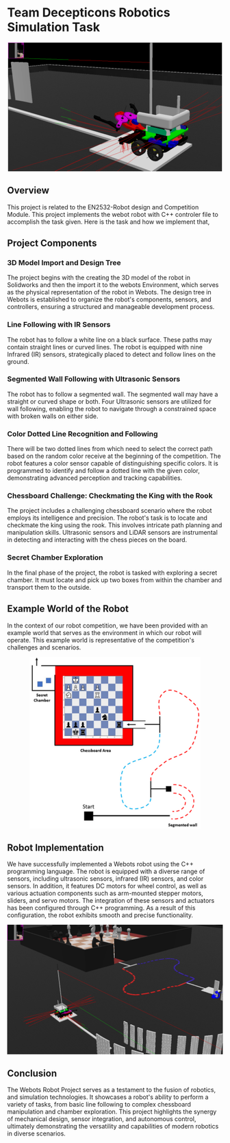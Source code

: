 # Team Decepticons Robotics Simulation Task

<div align="center"><img src="https://github.com/askanuradha/Webots-Robot-Designing-Decepticons/blob/main/webot.png" alt="Robot" width="500"></div>

## Overview

This project is related to the EN2532-Robot design and Competition Module. This project implements the webot robot with C++ controler file to accomplish the task given. Here is the task and how we implement that,

## Project Components

### 3D Model Import and Design Tree

The project begins with the creating the 3D model of the robot in Solidworks and then the import it to the webots Environment, which serves as the physical representation of the robot in Webots. The design tree in Webots is established to organize the robot's components, sensors, and controllers, ensuring a structured and manageable development process.

### Line Following with IR Sensors

The robot has to follow a white line on a black surface. These paths may contain straight lines or curved lines. The robot is equipped with nine Infrared (IR) sensors, strategically placed to detect and follow lines on the ground.

### Segmented Wall Following with Ultrasonic Sensors

The robot has to follow a segmented wall. The segmented wall may have a straight or curved shape or both. Four Ultrasonic sensors are utilized for wall following, enabling the robot to navigate through a constrained space with broken walls on either side.

### Color Dotted Line Recognition and Following

There will be two dotted lines from which need to select the correct path based on the random color receive at the beginning of the competition. The robot features a color sensor capable of distinguishing specific colors. It is programmed to identify and follow a dotted line with the given color, demonstrating advanced perception and tracking capabilities.

### Chessboard Challenge: Checkmating the King with the Rook

The project includes a challenging chessboard scenario where the robot employs its intelligence and precision. The robot's task is to locate and checkmate the king using the rook. This involves intricate path planning and manipulation skills. Ultrasonic sensors and LiDAR sensors are instrumental in detecting and interacting with the chess pieces on the board.

### Secret Chamber Exploration

In the final phase of the project, the robot is tasked with exploring a secret chamber. It must locate and pick up two boxes from within the chamber and transport them to the outside.

## Example World of the Robot

In the context of our robot competition, we have been provided with an example world that serves as the environment in which our robot will operate. This example world is representative of the competition's challenges and scenarios.

<div align="center"><img src="https://github.com/askanuradha/Webots-Robot-Designing-Decepticons/blob/main/robot_world.png" alt="Robot World" width="400" height="400"></div>

## Robot Implementation
We have successfully implemented a Webots robot using the C++ programming language. The robot is equipped with a diverse range of sensors, including ultrasonic sensors, infrared (IR) sensors, and color sensors. In addition, it features DC motors for wheel control, as well as various actuation components such as arm-mounted stepper motors, sliders, and servo motors. The integration of these sensors and actuators has been configured through C++ programming. As a result of this  configuration, the robot exhibits smooth and precise functionality.

<div align="center"><img src="https://github.com/askanuradha/Webots-Robot-Designing-Decepticons/blob/main/Robot_wide view.png" alt="Robot in Robot World" width="600"></div>

## Conclusion
The Webots Robot Project serves as a testament to the fusion of robotics, and simulation technologies. It showcases a robot's ability to perform a variety of tasks, from basic line following to complex chessboard manipulation and chamber exploration. This project highlights the synergy of mechanical design, sensor integration, and autonomous control, ultimately demonstrating the versatility and capabilities of modern robotics in diverse scenarios.
